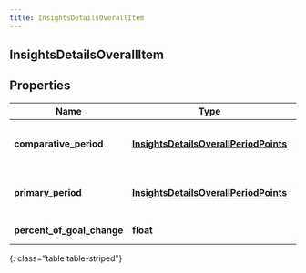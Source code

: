 ```yaml
---
title: InsightsDetailsOverallItem
---
```

## InsightsDetailsOverallItem

## Properties

|Name | Type | Description | Notes|
|------------ | ------------- | ------------- | -------------|
| **comparative_period** | [**InsightsDetailsOverallPeriodPoints**](InsightsDetailsOverallPeriodPoints.html) | Insights data in the comparative period | [optional] |
| **primary_period** | [**InsightsDetailsOverallPeriodPoints**](InsightsDetailsOverallPeriodPoints.html) | Insights data in the primary period | [optional] |
| **percent_of_goal_change** | **float** | Percent of goal change | [optional] |
{: class="table table-striped"}


